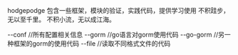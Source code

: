hodgepodge 包含一些框架，模块的验证，实践代码，提供学习使用
不积跬步，无以至千里。
不积小流，无以成江海。

--conf //所有配置相关信息
--gorm //go语言对gorm使用代码
	--go-gorm //另一种框架的gorm的使用代码
--file //读取不同格式文件的代码

